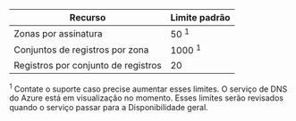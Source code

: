 
| Recurso | Limite padrão 
--- | ---
| Zonas por assinatura | 50 <sup>1</sup>
| Conjuntos de registros por zona| 1000 <sup>1</sup>
| Registros por conjunto de registros| 20

<sup>1</sup> Contate o suporte caso precise aumentar esses limites. O serviço de DNS do Azure está em visualização no momento. Esses limites serão revisados quando o serviço passar para a Disponibilidade geral.

<!---HONumber=Nov15_HO1-->